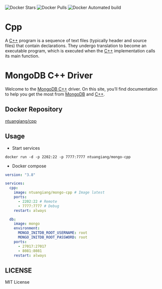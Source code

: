 ![Docker Stars](https://img.shields.io/docker/stars/ntuangiang/mongo-cpp.svg)
![Docker Pulls](https://img.shields.io/docker/pulls/ntuangiang/mongo-cpp.svg)
![Docker Automated build](https://img.shields.io/docker/automated/ntuangiang/mongo-cpp.svg)

# Cpp

A [C++](https://en.cppreference.com/w/) program is a sequence of text files (typically header and source files) that contain declarations. They undergo translation to become an executable program, which is executed when the [C++](https://en.cppreference.com/w/) implementation calls its main function.

# MongoDB C++ Driver

Welcome to the [MongoDB C++](http://mongocxx.org) driver. On this site, you’ll find documentation to help you get the most from [MongoDB](https://www.mongodb.com) and [C++](https://en.cppreference.com/w/). 

## Docker Repository
[ntuangiang/cpp](https://hub.docker.com/r/ntuangiang/cpp) 
## Usage
- Start services

```shell script
docker run -d -p 2202:22 -p 7777:7777 ntuangiang/mongo-cpp
```

- Docker compose

```yaml
version: "3.8"

services:
  cpp:
    image: ntuangiang/mongo-cpp # Image latest
    ports:
      - 2202:22 # Remote
      - 7777:7777 # Debug
    restart: always

  db:
    image: mongo
    environment:
      MONGO_INITDB_ROOT_USERNAME: root
      MONGO_INITDB_ROOT_PASSWORD: root
    ports:
      - 27017:27017
      - 8081:8081
    restart: always
```

## LICENSE

MIT License

